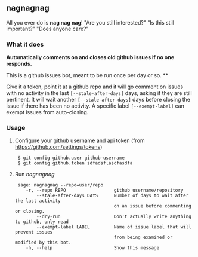 ## nagnagnag

All you ever do is **nag nag nag**! "Are you still interested?" "Is this still
important?" "Does anyone care?"

### What it does
**Automatically comments on and closes
old github issues if no one responds.**

This is a github issues bot, meant to be run once per day or so. **

Give it a token, point it at a github repo and it will go comment on issues
with no activity in the last `[--stale-after-days]` days,
asking if they are still pertinent.
It will wait another `[--stale-after-days]` days
before closing the issue if there has been no activity.
A specific label `[--exempt-label]` can exempt issues from auto-closing.

### Usage

1. Configure your github username and api token
   (from https://github.com/settings/tokens)

        $ git config github.user github-username
        $ git config github.token sdfadsflasdfasdfa

1. Run *nagnagnag*

        sage: nagnagnag --repo=user/repo
           -r, --repo REPO                  github username/repository
               --stale-after-days DAYS      Number of days to wait after the last activity
                                            on an issue before commenting or closing.
               --dry-run                    Don't actually write anything to github, only read
               --exempt-label LABEL         Name of issue label that will prevent issues
                                            from being examined or modified by this bot.
           -h, --help                       Show this message
